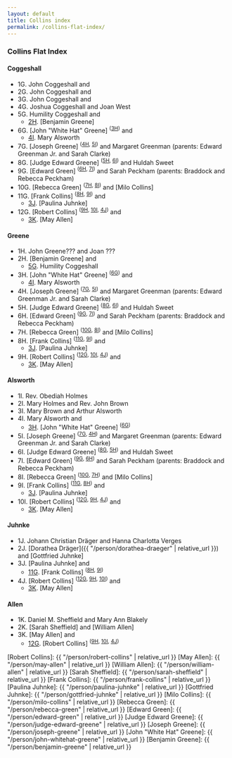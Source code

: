 ```yaml
---
layout: default
title: Collins index
permalink: /collins-flat-index/
---
```


### Collins Flat Index

#### Coggeshall

- 1G. John Coggeshall and
- 2G. John Coggeshall and
- 3G. John Coggeshall and
- 4G. Joshua Coggeshall and Joan West
- <a id="5G">5G</a>. Humility Coggeshall and
  - [2H]. [Benjamin Greene]
- <a id="6G">6G</a>. [John "White Hat" Greene] <sup>([3H])</sup> and
  - [4I]. Mary Alsworth
- <a id="7G">7G</a>. [Joseph Greene] <sup>([4H], [5I])</sup> and Margaret Greenman (parents: Edward Greenman Jr. and Sarah Clarke)
- <a id="8G">8G</a>. [Judge Edward Greene] <sup>([5H], [6I])</sup> and Huldah Sweet
- <a id="9G">9G</a>. [Edward Green] <sup>([6H], [7I])</sup> and Sarah Peckham (parents: Braddock and Rebecca Peckham)
- <a id="10G">10G</a>. [Rebecca Green] <sup>([7H], [8I])</sup> and [Milo Collins]
- <a id="11G">11G</a>. [Frank Collins] <sup>([8H], [9I])</sup> and
  - [3J]. [Paulina Juhnke]
- <a id="12G">12G</a>. [Robert Collins] <sup>([9H], [10I], [4J])</sup> and
  - [3K]. [May Allen]

#### Greene

- 1H. John Greene??? and Joan ???
- <a id="2H">2H</a>. [Benjamin Greene] and
  - [5G]. Humility Coggeshall
- <a id="3H">3H</a>. [John "White Hat" Greene] <sup>([6G])</sup> and
  - [4I]. Mary Alsworth
- <a id="4H">4H</a>. [Joseph Greene] <sup>([7G], [5I])</sup> and Margaret Greenman (parents: Edward Greenman Jr. and Sarah Clarke)
- <a id="5H">5H</a>. [Judge Edward Greene] <sup>([8G], [6I])</sup> and Huldah Sweet
- <a id="6H">6H</a>. [Edward Green] <sup>([9G], [7I])</sup> and Sarah Peckham (parents: Braddock and Rebecca Peckham)
- <a id="7H">7H</a>. [Rebecca Green] <sup>([10G], [8I])</sup> and [Milo Collins]
- <a id="8H">8H</a>. [Frank Collins] <sup>([11G], [9I])</sup> and
  - [3J]. [Paulina Juhnke]
- <a id="9H">9H</a>. [Robert Collins] <sup>([12G], [10I], [4J])</sup> and
  - [3K]. [May Allen]

#### Alsworth

- 1I. Rev. Obediah Holmes
- 2I. Mary Holmes and Rev. John Brown
- 3I. Mary Brown and Arthur Alsworth
- <a id="4I">4I</a>. Mary Alsworth and
  - [3H]. [John "White Hat" Greene] <sup>([6G])</sup>
- <a id="5I">5I</a>. [Joseph Greene] <sup>([7G], [4H])</sup> and Margaret Greenman (parents: Edward Greenman Jr. and Sarah Clarke)
- <a id="6I">6I</a>. [Judge Edward Greene] <sup>([8G], [5H])</sup> and Huldah Sweet
- <a id="7I">7I</a>. [Edward Green] <sup>([9G], [6H])</sup> and Sarah Peckham (parents: Braddock and Rebecca Peckham)
- <a id="8I">8I</a>. [Rebecca Green] <sup>([10G], [7H])</sup> and [Milo Collins]
- <a id="9I">9I</a>. [Frank Collins] <sup>([11G], [8H])</sup> and
  - [3J]. [Paulina Juhnke]
- <a id="10I">10I</a>. [Robert Collins] <sup>([12G], [9H], [4J])</sup> and
  - [3K]. [May Allen]

#### Juhnke

- 1J. Johann Christian Dräger and Hanna Charlotta Verges
- 2J. [Dorathea Dräger]({{ "/person/dorathea-draeger" | relative_url }}) and [Gottfried Juhnke]
- <a id="3J">3J</a>. [Paulina Juhnke] and
  - [11G]. [Frank Collins] <sup>([8H], [9I])</sup>
- <a id="4J">4J</a>. [Robert Collins] <sup>([12G], [9H], [10I])</sup> and
  - [3K]. [May Allen]

#### Allen

- 1K. Daniel M. Sheffield and Mary Ann Blakely
- 2K. [Sarah Sheffield] and [William Allen]
- <a id="3K">3K</a>. [May Allen] and
  - [12G]. [Robert Collins] <sup>([9H], [10I], [4J])</sup>

[5G]: #5G
[6G]: #6G
[7G]: #7G
[8G]: #8G
[9G]: #9G
[10G]: #10G
[11G]: #11G
[12G]: #12G

[2H]: #2H
[3H]: #3H
[4H]: #4H
[5H]: #5H
[6H]: #6H
[7H]: #7H
[8H]: #8H
[9H]: #9H

[4I]: #4I
[5I]: #5I
[6I]: #6I
[7I]: #7I
[8I]: #8I
[9I]: #9I
[10I]: #10I

[3J]: #3J
[4J]: #4J

[3K]: #3K


[Robert Collins]: {{ "/person/robert-collins" | relative_url }}
[May Allen]: {{ "/person/may-allen" | relative_url }}
[William Allen]: {{ "/person/william-allen" | relative_url }}
[Sarah Sheffield]: {{ "/person/sarah-sheffield" | relative_url }}
[Frank Collins]: {{ "/person/frank-collins" | relative_url }}
[Paulina Juhnke]: {{ "/person/paulina-juhnke" | relative_url }}
[Gottfried Juhnke]: {{ "/person/gottfried-juhnke" | relative_url }}
[Milo Collins]: {{ "/person/milo-collins" | relative_url }}
[Rebecca Green]: {{ "/person/rebecca-green" | relative_url }}
[Edward Green]: {{ "/person/edward-green" | relative_url }}
[Judge Edward Greene]: {{ "/person/judge-edward-greene" | relative_url }}
[Joseph Greene]: {{ "/person/joseph-greene" | relative_url }}
[John "White Hat" Greene]: {{ "/person/john-whitehat-greene" | relative_url }}
[Benjamin Greene]: {{ "/person/benjamin-greene" | relative_url }}
